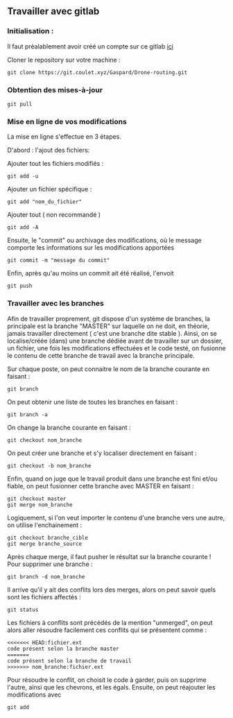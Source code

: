 ## Travailler avec gitlab

### Initialisation :
Il faut préalablement avoir créé un compte sur ce gitlab [ici](http://git.coulet.xyz/users/sign_in) 

Cloner le repository sur votre machine :
```
git clone https://git.coulet.xyz/Gaspard/Drone-routing.git
```

### Obtention des mises-à-jour
```
git pull
```
### Mise en ligne de vos modifications
La mise en ligne s'effectue en 3 étapes.

D'abord : l'ajout des fichiers:

Ajouter tout les fichiers modifiés :
```
git add -u
```
Ajouter un fichier spécifique :
```
git add "nom_du_fichier"
```
Ajouter tout ( non recommandé )
```
git add -A
```
Ensuite, le "commit" ou archivage des modifications, où le message comporte les informations sur les modifications apportées
```
git commit -m "message du commit"
```
Enfin, après qu'au moins un commit ait été réalisé, l'envoit
```
git push
```
### Travailler avec les branches
Afin de travailler proprement, git dispose d'un système de branches, la principale est la branche "MASTER" sur laquelle on ne doit, en théorie, jamais travailler directement ( c'est une branche dite stable ).
Ainsi, on se localise/créée (dans) une branche dédiée avant de travailler sur un dossier, un fichier, une fois les modifications effectuées et le code testé, on fusionne le contenu de cette branche de travail avec la branche principale.

Sur chaque poste, on peut connaitre le nom de la branche courante en faisant :
```
git branch
```
On peut obtenir une liste de toutes les branches en faisant :
```
git branch -a
```
On change la branche courante en faisant :
```
git checkout nom_branche
```
On peut créer une branche et s'y localiser directement en faisant :
```
git checkout -b nom_branche
```

Enfin, quand on juge que le travail produit dans une branche est fini et/ou fiable, on peut fusionner cette branche avec MASTER en faisant :
```
git checkout master
git merge nom_branche
```
Logiquement, si l'on veut importer le contenu d'une branche vers une autre, on utilise l'enchainement :
```
git checkout branche_cible
git merge branche_source
``` 
Après chaque merge, il faut pusher le résultat sur la branche courante !
Pour supprimer une branche :
```
git branch -d nom_branche
```

Il arrive qu'il y ait des conflits lors des merges, alors on peut savoir quels sont les fichiers affectés :
```
git status
```
Les fichiers à conflits sont précédés de la mention "unmerged", on peut alors aller résoudre facilement ces conflits qui se présentent comme :
```
<<<<<<< HEAD:fichier.ext
code présent selon la branche master
=======
code présent selon la branche de travail
>>>>>>> nom_branche:fichier.ext
```
Pour résoudre le conflit, on choisit le code à garder, puis on supprime l'autre, ainsi que les chevrons, et les égals.
Ensuite, on peut réajouter les modifications avec
```
git add
```
